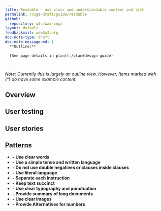 ```yaml
---
title: Readable - use clear and understandable content and text
permalink: /coga-draft/guide/readable
github:
  repository: w3c/wai-coga
layout: default
feedbackmail: wai@w3.org
doc-note-type: draft
doc-note-message-md: |
  **Outline:**
      
  [See page details in plan](./plan#design-guide)

---
```

*Note: Currently this is largely an outline view. However, Items marked with (\*) do have some example content.*

## Overview

## User testing

## User stories

## Patterns

- **[]() - Use clear words**
- **[]() - Use a simple tense and written language**
- **[]() - Do not use double negatives or clauses inside clauses**
- **[]() - Use literal language**
- **[]() - Separate each instruction**
- **[]() - Keep text succinct**
- **[]() - Use clear typography and punctuation**
- **[]() - Provide summary of long documents**
- **[]() - Use clear images**
- **[]() - Provide Alternatives for numbers**
